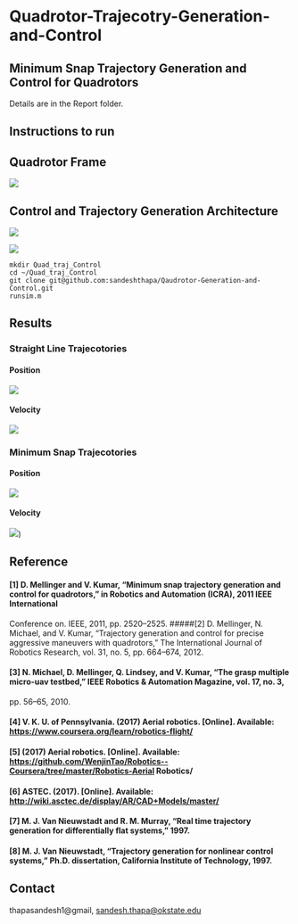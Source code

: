 # Quadrotor-Trajecotry-Generation-and-Control


## Minimum Snap Trajectory Generation and Control for Quadrotors 
Details are in the Report folder. 

## Instructions to run 

## Quadrotor Frame
![](https://github.com/sandeshthapa/Qaudrotor-Traj-Generation-and-Control/blob/main/Report/images/Quadmodel.png)

## Control and Trajectory Generation Architecture 

![](https://github.com/sandeshthapa/Qaudrotor-Traj-Generation-and-Control/blob/main/Report/images/control.png)

![](https://github.com/sandeshthapa/Qaudrotor-Traj-Generation-and-Control/blob/main/Report/images/3dTraj.png)

```
mkdir Quad_traj_Control
cd ~/Quad_traj_Control
git clone git@github.com:sandeshthapa/Qaudrotor-Generation-and-Control.git
runsim.m
```

## Results 

### Straight Line Trajecotories 
#### Position 
![](https://github.com/sandeshthapa/Qaudrotor-Traj-Generation-and-Control/blob/main/Report/images/quadpositionB.png)

#### Velocity
![](https://github.com/sandeshthapa/Qaudrotor-Traj-Generation-and-Control/blob/main/Report/images/quadvelocityB.png)


### Minimum Snap Trajecotories 

#### Position 
![](https://github.com/sandeshthapa/Qaudrotor-Traj-Generation-and-Control/blob/main/Report/images/quadposition.png)


#### Velocity
![](https://github.com/sandeshthapa/Qaudrotor-Traj-Generation-and-Control/blob/main/Report/images/quadvelocity.png))


## Reference 
#### [1] D. Mellinger and V. Kumar, “Minimum snap trajectory generation and control for quadrotors,” in Robotics and Automation (ICRA), 2011 IEEE International
Conference on. IEEE, 2011, pp. 2520–2525.
#####[2] D. Mellinger, N. Michael, and V. Kumar, “Trajectory generation and control for precise aggressive maneuvers with quadrotors,” The International Journal
of Robotics Research, vol. 31, no. 5, pp. 664–674, 2012.
#### [3] N. Michael, D. Mellinger, Q. Lindsey, and V. Kumar, “The grasp multiple micro-uav testbed,” IEEE Robotics & Automation Magazine, vol. 17, no. 3,
pp. 56–65, 2010.
#### [4] V. K. U. of Pennsylvania. (2017) Aerial robotics. [Online]. Available: https://www.coursera.org/learn/robotics-flight/
#### [5] (2017) Aerial robotics. [Online]. Available: https://github.com/WenjinTao/Robotics--Coursera/tree/master/Robotics-Aerial Robotics/
#### [6] ASTEC. (2017). [Online]. Available: http://wiki.asctec.de/display/AR/CAD+Models/master/
#### [7] M. J. Van Nieuwstadt and R. M. Murray, “Real time trajectory generation for differentially flat systems,” 1997.
#### [8] M. J. Van Nieuwstadt, “Trajectory generation for nonlinear control systems,” Ph.D. dissertation, California Institute of Technology, 1997.

## Contact 
thapasandesh1@gmail, sandesh.thapa@okstate.edu